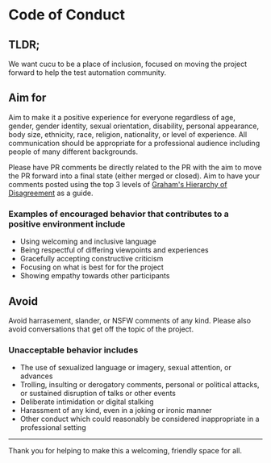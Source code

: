 # Code of Conduct

## TLDR;
We want cucu to be a place of inclusion, focused on moving the project forward to help the test automation community.


## Aim for
Aim to make it a positive experience for everyone regardless of age, gender, gender identity, sexual orientation, disability, personal appearance, body size, ethnicity, race, religion, nationality, or level of experience. All communication should be appropriate for a professional audience including people of many different backgrounds.

Please have PR comments be directly related to the PR with the aim to move the PR forward into a final state (either merged or closed). Aim to have your comments posted using the top 3 levels of [Graham's Hierarchy of Disagreement](https://upload.wikimedia.org/wikipedia/commons/7/7c/Graham%27s_Hierarchy_of_Disagreement.svg) as a guide.

### Examples of encouraged behavior that contributes to a positive environment include
- Using welcoming and inclusive language
- Being respectful of differing viewpoints and experiences
- Gracefully accepting constructive criticism
- Focusing on what is best for for the project
- Showing empathy towards other participants


## Avoid
Avoid harrasement, slander, or NSFW comments of any kind.
Please also avoid conversations that get off the topic of the project.

### Unacceptable behavior includes
- The use of sexualized language or imagery, sexual attention, or advances
- Trolling, insulting or derogatory comments, personal or political attacks, or sustained disruption of talks or other events
- Deliberate intimidation or digital stalking
- Harassment of any kind, even in a joking or ironic manner
- Other conduct which could reasonably be considered inappropriate in a professional setting

---
Thank you for helping to make this a welcoming, friendly space for all.
